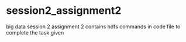 # session2_assignment2
big data session 2 assignment 2
contains hdfs commands in code file to complete the task given
